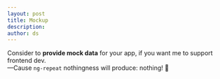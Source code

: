 ```yaml
---
layout: post
title: Mockup
description:
author: ds
---
```


Consider to __provide mock data__ for your app, if you want me to support frontend dev.  
—Cause `ng-repeat` nothingness will produce: nothing! 👊
